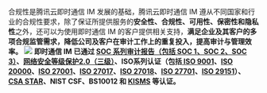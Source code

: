 合规性是腾讯云即时通信 IM 发展的基础，腾讯云即时通信 IM 遵从不同国家和行业的合规性要求，除了保证所提供服务的**安全性、合规性、可用性、保密性和隐私性**之外，还可以为使用即时通信 IM 的客户提供相关支持，**满足企业及其客户的多项合规监管需求，降低公司及客户在审计工作上的重复投入，提高审计与管理效率。**
![](https://qcloudimg.tencent-cloud.cn/raw/6041408c06e46f6791002d42dff19577.png)
<b>即时通信 IM 已通过 [SOC 系列审计报告（包括 SOC 1、SOC 2、SOC 3）](https://cloud.tencent.com/document/product/363/11543)、[网络安全等级保护2.0（三级）](https://cloud.tencent.com/document/product/363/2487)、ISO系列认证（包括[ ISO 9001](https://cloud.tencent.com/document/product/363/2410)、[ISO 20000](https://cloud.tencent.com/document/product/363/2409)、[ISO 27001](https://cloud.tencent.com/document/product/363/40201)、[ISO 27017](https://cloud.tencent.com/document/product/363/35905)、[ISO 27018](https://cloud.tencent.com/document/product/363/14031)、[ISO 27701](https://cloud.tencent.com/document/product/363/40201)、[ISO 29151](https://cloud.tencent.com/document/product/363/51660)）、[CSA STAR](https://cloud.tencent.com/document/product/363/7249)、NIST CSF、BS10012 和 [KISMS](https://cloud.tencent.com/document/product/363/41201) 等认证。</b>
